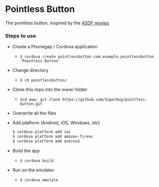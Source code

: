 Pointless Button
========================

The pointless button, inspired by the [ASDF movies](http://knowyourmeme.com/memes/asdfmovie)

### Steps to use
+ Create a Phonegap / Cordova application
	+ `$ cordova create pointlessbutton com.example.pointlessbutton 'Pointless Button'`

+ Change directory
	+ `$ cd pointlessbutton/`

+ Clone this repo into the www/ folder
	+ `$cd www; git clone https://github.com/5uperbug/pointless-button.git`

+ Overwrite all the files

+ Add platform (Android, iOS, Windows, etc)

	```bash
	$ cordova platform add ios
    $ cordova platform add amazon-fireos
    $ cordova platform add android
	```
+ Build the app
	+ `$ cordova build`
	
+ Run on the emulator
	+ `$ cordova emulate`


